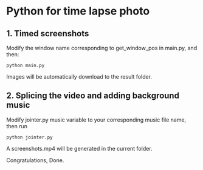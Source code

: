 # Python for time lapse photo

## 1. Timed screenshots

Modify the window name corresponding to get_window_pos in main.py, and then:
```
python main.py
```

Images will be automatically download to the result folder.

## 2. Splicing the video and adding background music

Modify jointer.py music variable to your corresponding music file name, then run

```
python jointer.py
```

A screenshots.mp4 will be generated in the current folder.

Congratulations, Done.